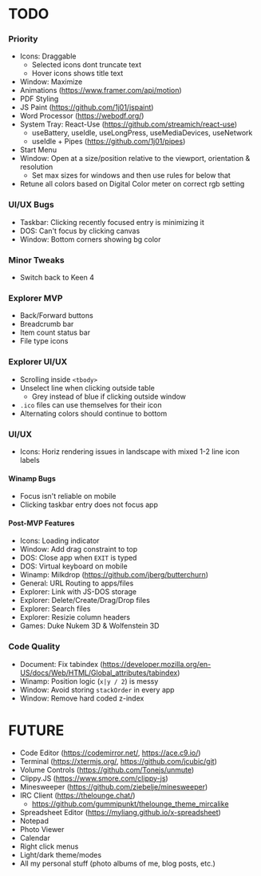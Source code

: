 # TODO

### Priority

- Icons: Draggable
  - Selected icons dont truncate text
  - Hover icons shows title text
- Window: Maximize
- Animations (https://www.framer.com/api/motion)
- PDF Styling
- JS Paint (https://github.com/1j01/jspaint)
- Word Processor (https://webodf.org/)
- System Tray: React-Use (https://github.com/streamich/react-use)
  - useBattery, useIdle, useLongPress, useMediaDevices, useNetwork
  - useIdle + Pipes (https://github.com/1j01/pipes)
- Start Menu
- Window: Open at a size/position relative to the viewport, orientation & resolution
  - Set max sizes for windows and then use rules for below that
- Retune all colors based on Digital Color meter on correct rgb setting

### UI/UX Bugs

- Taskbar: Clicking recently focused entry is minimizing it
- DOS: Can't focus by clicking canvas
- Window: Bottom corners showing bg color

### Minor Tweaks

- Switch back to Keen 4

### Explorer MVP

- Back/Forward buttons
- Breadcrumb bar
- Item count status bar
- File type icons

### Explorer UI/UX

- Scrolling inside `<tbody>`
- Unselect line when clicking outside table
  - Grey instead of blue if clicking outside window
- `.ico` files can use themselves for their icon
- Alternating colors should continue to bottom

### UI/UX

- Icons: Horiz rendering issues in landscape with mixed 1-2 line icon labels

#### Winamp Bugs

- Focus isn't reliable on mobile
- Clicking taskbar entry does not focus app

#### Post-MVP Features

- Icons: Loading indicator
- Window: Add drag constraint to top
- DOS: Close app when `EXIT` is typed
- DOS: Virtual keyboard on mobile
- Winamp: Milkdrop (https://github.com/jberg/butterchurn)
- General: URL Routing to apps/files
- Explorer: Link with JS-DOS storage
- Explorer: Delete/Create/Drag/Drop files
- Explorer: Search files
- Explorer: Resizie column headers
- Games: Duke Nukem 3D & Wolfenstein 3D

### Code Quality

- Document: Fix tabindex (https://developer.mozilla.org/en-US/docs/Web/HTML/Global_attributes/tabindex)
- Winamp: Position logic (`x|y / 2`) is messy
- Window: Avoid storing `stackOrder` in every app
- Window: Remove hard coded z-index

# FUTURE

- Code Editor (https://codemirror.net/, https://ace.c9.io/)
- Terminal (https://xtermjs.org/, https://github.com/jcubic/git)
- Volume Controls (https://github.com/Tonejs/unmute)
- Clippy.JS (https://www.smore.com/clippy-js)
- Minesweeper (https://github.com/ziebelje/minesweeper)
- IRC Client (https://thelounge.chat/)
  - https://github.com/gummipunkt/thelounge_theme_mircalike
- Spreadsheet Editor (https://myliang.github.io/x-spreadsheet)
- Notepad
- Photo Viewer
- Calendar
- Right click menus
- Light/dark theme/modes
- All my personal stuff (photo albums of me, blog posts, etc.)
